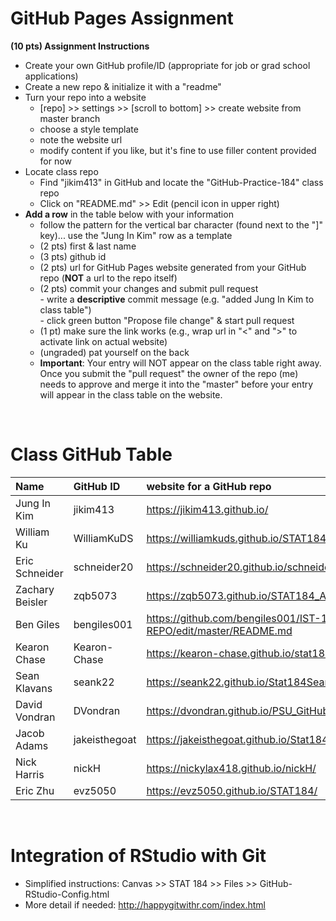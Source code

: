 
# GitHub Pages Assignment

**(10 pts) Assignment Instructions**

- Create your own GitHub profile/ID (appropriate for job or grad school applications)  
- Create a new repo & initialize it with a "readme"   
- Turn your repo into a website  
    - [repo] >> settings >> [scroll to bottom] >> create website from master branch  
    - choose a style template 
    - note the website url  
    - modify content if you like, but it's fine to use filler content provided for now  
- Locate class repo
    - Find "jikim413" in GitHub and locate the "GitHub-Practice-184" class repo
    - Click on "README.md" >> Edit (pencil icon in upper right)
- **Add a row** in the table below with your information 
    - follow the pattern for the vertical bar character (found next to the "]" key)... use the "Jung In Kim" row as a template
    - (2 pts) first & last name  
    - (3 pts) github id  
    - (2 pts) url for GitHub Pages website generated from your GitHub repo (**NOT** a url to the repo itself)
    - (2 pts) commit your changes and submit pull request   
            - write a **descriptive** commit message (e.g. "added Jung In Kim to class table")  
            - click green button "Propose file change" & start pull request  
    - (1 pt) make sure the link works (e.g., wrap url in "<" and ">" to activate link on actual website)  
    - (ungraded) pat yourself on the back
    - **Important**: Your entry will NOT appear on the class table right away.  Once you submit the "pull request" the owner of the repo (me) needs to approve and merge it into the "master" before your entry will appear in the class table on the website. 

<br>

# Class GitHub Table 

|Name                     |GitHub ID             |website for a GitHub repo                                |  
|:------------------------|:---------------------|:--------------------------------------------------------|  
| Jung In Kim | jikim413 | <https://jikim413.github.io/> |  
| William Ku  | WilliamKuDS | <https://williamkuds.github.io/STAT184_Assignment1/> |
| Eric Schneider | schneider20 | https://schneider20.github.io/schneider/ |
| Zachary Beisler | zqb5073 | <https://zqb5073.github.io/STAT184_Assignment1//> |
| Ben Giles   | bengiles001 | <https://github.com/bengiles001/IST-184-REPO/edit/master/README.md>
|Kearon Chase |Kearon-Chase | <https://kearon-chase.github.io/stat184/>
| Sean Klavans | seank22 | <https://seank22.github.io/Stat184Sean/> |
| David Vondran | DVondran | <https://dvondran.github.io/PSU_GitHub/> |
| Jacob Adams | jakeisthegoat | <https://jakeisthegoat.github.io/Stat184/> |
| Nick Harris |  nickH      |    https://nickylax418.github.io/nickH/|
| Eric Zhu    | evz5050  | <https://evz5050.github.io/STAT184/> |


<br>

# Integration of RStudio with Git

- Simplified instructions: Canvas >> STAT 184 >> Files >> GitHub-RStudio-Config.html  
- More detail if needed: <http://happygitwithr.com/index.html>


